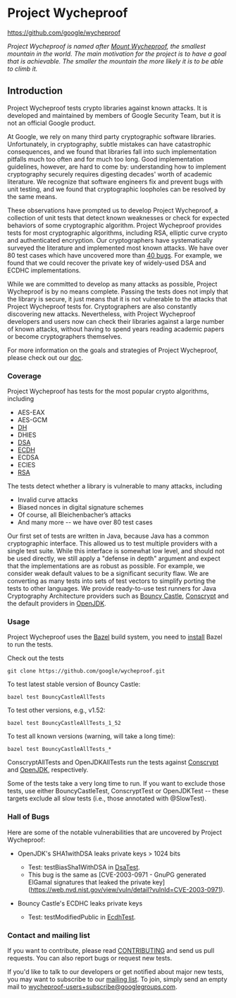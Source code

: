 # Project Wycheproof
https://github.com/google/wycheproof

*Project Wycheproof is named after
[Mount Wycheproof](https://en.wikipedia.org/wiki/Mount_Wycheproof), the smallest
mountain in the world. The main motivation for the project is to have a goal
that is achievable. The smaller the mountain the more likely it is to be able to
climb it.*

## Introduction

Project Wycheproof tests crypto libraries against known attacks. It is developed
and maintained by members of Google Security Team, but it is not an official
Google product.

At Google, we rely on many third party cryptographic software libraries.
Unfortunately, in cryptography, subtle mistakes can have catastrophic
consequences, and we found that libraries fall into such implementation
pitfalls much too often and for much too long. Good implementation guidelines,
however, are hard to come by: understanding how to implement cryptography
securely requires digesting decades' worth of academic literature. We recognize
that software engineers fix and prevent bugs with unit testing, and we found
that cryptographic loopholes can be resolved by the same means.

These observations have prompted us to develop Project Wycheproof, a collection
of unit tests that detect known weaknesses or check for expected behaviors of
some cryptographic algorithm. Project Wycheproof provides tests for most
cryptographic algorithms, including RSA, elliptic curve crypto and
authenticated encryption. Our cryptographers have systematically surveyed the
literature and implemented most known attacks. We have over 80 test cases which
have uncovered more than [40 bugs](doc/bugs.md). For
example, we found that we could recover the private key of widely-used DSA and
ECDHC implementations.

While we are committed to develop as many attacks as possible, Project
Wycheproof is by no means complete. Passing the tests does not imply that the
library is secure, it just means that it is not vulnerable to the attacks that
Project Wycheproof tests for. Cryptographers are also constantly discovering
new attacks. Nevertheless, with Project Wycheproof developers and users now can
check their libraries against a large number of known attacks, without having
to spend years reading academic papers or become cryptographers themselves.

For more information on the goals and strategies of Project Wycheproof, please
check out our [doc](doc/).

### Coverage

Project Wycheproof has tests for the most popular crypto algorithms, including

 - AES-EAX
 - AES-GCM
 - [DH](doc/dh.md)
 - DHIES
 - [DSA](doc/dsa.md)
 - [ECDH](doc/ecdh.md)
 - ECDSA
 - ECIES
 - [RSA](doc/rsa.md)

The tests detect whether a library is vulnerable to many attacks, including

 - Invalid curve attacks
 - Biased nonces in digital signature schemes
 - Of course, all Bleichenbacher’s attacks
 - And many more -- we have over 80 test cases

Our first set of tests are written in Java, because Java has a common
cryptographic interface. This allowed us to test multiple providers with a
single test suite. While this interface is somewhat low level, and should not
be used directly, we still apply a "defense in depth" argument and expect that
the implementations are as robust as possible. For example, we consider weak
default values to be a significant security flaw. We are converting as many
tests into sets of test vectors to simplify porting the tests to other
languages. We provide ready-to-use test runners for Java Cryptography
Architecture providers such as [Bouncy Castle](http://bouncycastle.org),
[Conscrypt](https://conscrypt.org) and the default providers in
[OpenJDK](http://openjdk.java.net/).

### Usage

Project Wycheproof uses the [Bazel](https://bazel.build/) build system, you need
to [install](https://bazel.build/versions/master/docs/install.html) Bazel to run
the tests.

Check out the tests

```
git clone https://github.com/google/wycheproof.git
```

To test latest stable version of Bouncy Castle:

```
bazel test BouncyCastleAllTests
```

To test other versions, e.g., v1.52:

```
bazel test BouncyCastleAllTests_1_52
```

To test all known versions (warning, will take a long time):

```
bazel test BouncyCastleAllTests_*
```

ConscryptAllTests and OpenJDKAllTests run the tests against
[Conscrypt](https://conscrypt.org) and [OpenJDK](http://openjdk.java.net/),
respectively.

Some of the tests take a very long time to run. If you want to exclude those
tests, use either BouncyCastleTest, ConscryptTest or OpenJDKTest -- these
targets exclude all slow tests (i.e., those annotated with @SlowTest).

### Hall of Bugs

Here are some of the notable vulnerabilities that are uncovered by
Project Wycheproof:

 - OpenJDK's SHA1withDSA leaks private keys > 1024 bits
   - Test: testBiasSha1WithDSA in
[DsaTest](https://github.com/google/wycheproof/blob/master/java/com/google/security/wycheproof/testcases/DsaTest.java).
   - This bug is the same as
[CVE-2003-0971 - GnuPG generated ElGamal signatures that leaked the private key]
(https://web.nvd.nist.gov/view/vuln/detail?vulnId=CVE-2003-0971).

 - Bouncy Castle's ECDHC leaks private keys
   - Test: testModifiedPublic in
[EcdhTest](https://github.com/google/wycheproof/blob/master/java/com/google/security/wycheproof/testcases/EcdhTest.java).
### Contact and mailing list

If you want to contribute, please read [CONTRIBUTING](CONTRIBUTING.md) and send
us pull requests. You can also report bugs or request new tests.

If you'd like to talk to our developers or get notified about major new
tests, you may want to subscribe to our
[mailing list](https://groups.google.com/forum/#!forum/wycheproof-users). To
join, simply send an empty mail to wycheproof-users+subscribe@googlegroups.com.
